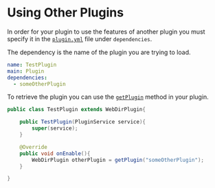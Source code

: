 # Using Other Plugins

In order for your plugin to use the features of another plugin you must specify it in the [`plugin.yml`](/webdir/api/#plugin.yml) file under `dependencies`.

The dependency is the name of the plugin you are trying to load.

```yml
name: TestPlugin
main: Plugin
dependencies:
  - someOtherPlugin
```

To retrieve the plugin you can use the [`getPlugin`](https://docs.kttdevelopment.com/webdir/com/kttdevelopment/webdir/api/WebDirPlugin.html#getPlugin(java.lang.String)) method in your plugin.

```java
public class TestPlugin extends WebDirPlugin{

    public TestPlugin(PluginService service){
        super(service);
    }

    @Override
    public void onEnable(){
        WebDirPlugin otherPlugin = getPlugin("someOtherPlugin");
    }

}
```